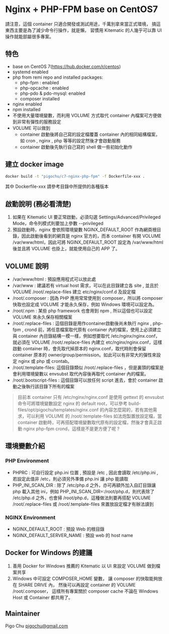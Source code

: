 Nginx + PHP-FPM base on CentOS7
===============================

請注意，這個 container 只適合開發或測試用途，千萬別拿來當正式環境，
搞這東西主要是為了減少命令行操作，就是懶，
習慣用 Kitematic 的人幾乎可以靠 UI 操作就能部屬很多專案。


## 特色 ##

* base on CentOS 7(https://hub.docker.com/r/centos)
* systemd enabled
* php from remi repo and installed packages:
  * php-fpm : enabled
  * php-opcache : enabled
  * php-pdo & pdo-mysql: enabled
  * composer installed
* nginx enabled
* npm installed
* 不使用大量環境變數，而利用 VOLUME 方式取代 container 內檔案可方便做到非常有彈性的服務設定
* VOLUME 可以做到
  * container 啟動後將自己寫的設定檔覆蓋 container 內的相同結構檔案，如 cron , nginx , php 等等的設定然後才會啟動服務
  * container 啟動後先執行自己寫的 shell 做一些初始化動作

## 建立 docker image ##

```bash
docker build -t "pigochu/c7-nginx-php-fpm" -f Dockerfile-xxx .
```
其中 Dockerfile-xxx 請參考目錄中所提供的各種版本

## 啟動說明 (務必看清楚) ##

1. 如果在 Kitematic UI 要正常啟動，必須勾選 Settings/Advanced/Privileged Mode，命令列模式則要加上參數 --privileged
2. 預設啟動時，nginx 會依照環境變數 NGINX_DEFAULT_ROOT 作為網頁根目錄，因此啟動後看到的網頁是 nginx 官方的，而本 container 有開 VOLUME /var/www/html，因此可將 NGINX_DEFAULT_ROOT 設定為 /var/www/html 後並且將 VOLUME 也掛上，就能使用自己的 APP 了。


## VOLUME 說明 ##

* /var/www/html : 預設應用程式可以放此處
* /var/www : 建議若有 virtual host 需求，可以在此目錄建立各 site , 並且於 VOLUME /root/.replace-files 建立 etc/nginx/conf.d 及設定檔
* /root/.composer : 因為 PHP 應用常常使用到 composer，所以將 composer 快取也設定成 VOLUME 才能永久保存，例如 Windows 環境可以設定為。
* /root/.npm : 某些 php framework 也會用到 npm , 所以這個也可以設定 VOLUME 來永久保存相關檔案
* /root/.replace-files : 這個目錄是用作container啟動後尚未執行 nginx , php-fpm , crond 前，將任意檔案取代原有 container 內的檔案，使用上必須建立與 container 內目錄結構一模一樣，例如想要取代 /etc/nginx/nginx.conf，就必須在 VOLUME /root/.replace-files 內建立 etc/nginx/nginx.conf，這樣啟動 container 時，會先取代掉原本的 nginx.conf，取代時則會保留 container 原本的 owner/group/permission。如此可以有非常大的彈性來設定 nginx 或 php 或 crontab。
* /root/.template-files: 這個目錄類似 /root/.replace-files ，但是裏頭的檔案是會利用環境變數以 envsubst 取代內容後再取代 container 內的檔案。
* /root/.bootscript-files : 這個目錄可以放任何 script 進去，會於 container 啟動之後執行該目錄下所有的檔案


> 目前本 container 只有 /etc/nginx/nginx.conf 是使用 gettext 的 envsubst 命令可將環境變數設定 nginx 的 default root，可以參考 build-files/opt/pigochu/templates/nginx.conf 的內容怎麼寫的，若有其他需求，可以利用 VOLUME 的 /root/.template-files 如法炮製置放設定檔，當 container 啟動時，可再搭配環境變數取代原有的設定檔，然後才會真正啟動 nginx php-fpm crond，這樣是不是更方便了呢 ?

## 環境變數介紹 ##

### PHP Environment  ###

- PHPRC : 可自行設定 php.ini 位置 , 預設是 /etc , 因此會讀取 /etc/php.ini , 若設定此值非 /etc，則必須另外準備 php.ini 讓 php 能讀取
- PHP_INI_SCAN_DIR : 除了 /etc/php.d 之外，亦可再額外加入自訂目錄讓 php 載入其他 ini，例如 PHP_INI_SCAN_DIR=:/root/php.d，則代表除了 /etc/php.d 之外，也會掃 /root/php.d，這種做法則要再搭配 VOLUME /root/.replace-files 或 /root/.template-files 來置放設定檔才有辦法讀到

### NGINX Environment ###

- NGINX_DEFAULT_ROOT : 預設 Web 的根目錄
- NGINX_DEFAULT_SERVER_NAME : 預設 web 的 host name


## Docker for Windows 的建議 ##

1. 善用 Docker for Windows 推薦的 Kitematic 以 UI 來設定 VOLUME 做到檔案共享
2. Windows 中可設定 COMPOSER_HOME 變數，
   讓 composer 的快取能夠放在 SHARE DRIVE 內，
   然後可以再設定 container 的 VOLUME /root/.composer，
   這樣所有專案關於 composer cache 不論在 Windows Host 或 Container 都共用了。



## Maintainer ##

Pigo Chu
pigochu@gmail.com